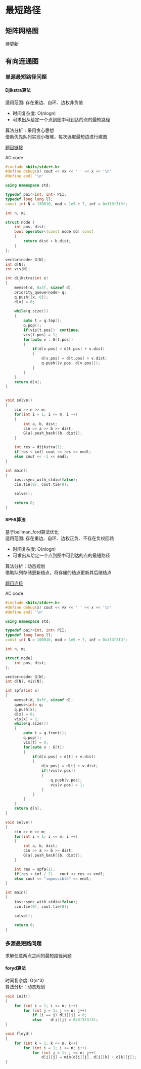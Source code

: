 # 最短路径

## 矩阵网格图
待更新

## 有向连通图
### 单源最短路径问题
#### Djikstra算法  
适用范围: 存在重边、自环、边权非负值   

* 时间复杂度: O(nlogn)   
* 可求出从给定一个点到图中可到达的点的最短路径   

算法分析：采用贪心思想  
借助优先队列实现小根堆，每次选取最短边进行建图  

[题目链接](https://www.acwing.com/problem/content/description/852/)

AC code
``` c++
#include <bits/stdc++.h>
#define debug(x) cout << #x << ' ' << x << '\n'
#define endl '\n'

using namespace std;

typedef pair<int, int> PII;
typedef long long ll;
const int N = 150010, mod = 1e9 + 7, inf = 0x3f3f3f3f;

int n, m;

struct node {
	int pos, dist;
	bool operator<(const node &b) const
	{
		return dist > b.dist;
	}
};

vector<node> G[N];
int d[N];
int vis[N];

int dijkstra(int x)
{
	memset(d, 0x3f, sizeof d);
	priority_queue<node> q;
	q.push({x, 0});
	d[x] = 0;
	
	while(q.size())
	{
		auto t = q.top();
		q.pop();
		if(vis[t.pos])	continue;
		vis[t.pos] = 1;
		for(auto v : G[t.pos])
		{
			if(d[v.pos] > d[t.pos] + v.dist)
			{
				d[v.pos] = d[t.pos] + v.dist;
				q.push({v.pos, d[v.pos]});
			}
		}
	}
	return d[n];
}


void solve()
{
	cin >> n >> m;
	for(int i = 1; i <= m; i ++)
	{
		int a, b, dist;
		cin >> a >> b >> dist;
		G[a].push_back({b, dist});
	}

	int res = dijkstra(1);
	if(res < inf) cout << res << endl;
	else cout << -1 << endl;
}

int main()
{
	ios::sync_with_stdio(false);
	cin.tie(0), cout.tie(0);

	solve();

	return 0;
}
```

#### SPFA算法  
基于bellman_ford算法优化  
适用范围: 存在重边、自环、边权正负、不存在负权回路   

* 时间复杂度: O(nlogn)   
* 可求出从给定一个点到图中可到达的点的最短路径  

算法分析：动态规划  
借助队列存储更新结点，将存储的结点更新其后继结点  

[题目连接](https://www.acwing.com/problem/content/853/)

AC code
``` c++
#include <bits/stdc++.h>
#define debug(x) cout << #x << ' ' << x << '\n'
#define endl '\n'

using namespace std;

typedef pair<int, int> PII;
typedef long long ll;
const int N = 100010, mod = 1e9 + 7, inf = 0x3f3f3f3f;

int n, m;

struct node{
	int pos, dist;
};

vector<node> G[N];
int d[N], vis[N];

int spfa(int x)
{
	memset(d, 0x3f, sizeof d);
	queue<int> q;
	q.push(x);
	d[x] = 0;
	vis[x] = 1;
	while(q.size())
	{
		auto t = q.front();
		q.pop();
		vis[t] = 0;
		for(auto v : G[t])
		{
			if(d[v.pos] > d[t] + v.dist)
			{
				d[v.pos] = d[t] + v.dist;
				if(!vis[v.pos])
				{
				    q.push(v.pos);
				    vis[v.pos] = 1;
				}
			}
		}
	}
	return d[n];
}

void solve()
{
	cin >> n >> m;
	for(int i = 1; i <= m; i ++)
	{
		int a, b, dist;
		cin >> a >> b >> dist;
		G[a].push_back({b, dist});
	}

	int res = spfa(1);
	if(res < inf / 2)	cout << res << endl;
	else cout << "impossible" << endl;
}

int main()
{
	ios::sync_with_stdio(false);
	cin.tie(0), cout.tie(0);

	solve();

	return 0;
}
```

### 多源最短路问题
求解任意两点之间的最短路径问题
#### foryd算法
时间复杂度: O(n^3)  
算法分析：动态规划  
``` c++
void init()
{
	for (int i = 1; i <= n; i++)
		for (int j = 1; j <= n; j++)
			if (i == j) d[i][j] = 0;
			else    d[i][j] = 0x3f3f3f3f;
}

void floyd()
{
	for (int k = 1; k <= n; k++)
		for (int i = 1; i <= n; i++)
			for (int j = 1; j <= n; j++)
				d[i][j] = min(d[i][j], d[i][k] + d[k][j]);
}
```


